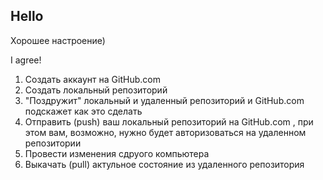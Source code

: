 ## Hello

Хорошее настроение)

I agree!

1. Создать аккаунт на GitHub.com
2. Создать локальный репозиторий
3. "Поздружит" локальный и удаленный репозиторий и GitHub.com подскажет как это сделать
4. Отправить (push) ваш локальный репозиторий на GitHub.com , при этом вам, возможно, нужно будет авторизоваться на удаленном репозитории
5. Провести изменения сдруого компьютера 
6. Выкачать (pull) актульное состояние из удаленного репозитория

